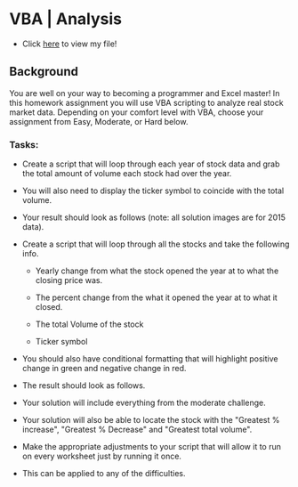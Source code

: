 # VBA | Analysis

* Click [here]() to view my file!

## Background

You are well on your way to becoming a programmer and Excel master! In this homework assignment you will use VBA scripting to analyze real stock market data. Depending on your comfort level with VBA, choose your assignment from Easy, Moderate, or Hard below.

### Tasks:

* Create a script that will loop through each year of stock data and grab the total amount of volume each stock had over the year.

* You will also need to display the ticker symbol to coincide with the total volume.

* Your result should look as follows (note: all solution images are for 2015 data).


* Create a script that will loop through all the stocks and take the following info.

  * Yearly change from what the stock opened the year at to what the closing price was.

  * The percent change from the what it opened the year at to what it closed.

  * The total Volume of the stock

  * Ticker symbol

* You should also have conditional formatting that will highlight positive change in green and negative change in red.

* The result should look as follows.


* Your solution will include everything from the moderate challenge.

* Your solution will also be able to locate the stock with the "Greatest % increase", "Greatest % Decrease" and "Greatest total volume".


* Make the appropriate adjustments to your script that will allow it to run on every worksheet just by running it once.

* This can be applied to any of the difficulties.
